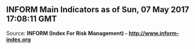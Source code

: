 ## INFORM Main Indicators as of Sun, 07 May 2017 17:08:11 GMT

Source: **INFORM (Index For Risk Management) - http://www.inform-index.org**